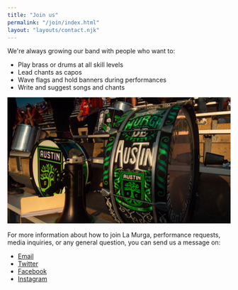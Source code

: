 ```yaml
---
title: "Join us"
permalink: "/join/index.html"
layout: "layouts/contact.njk"
---
```


We're always growing our band with people who want to:

- Play brass or drums at all skill levels
- Lead chants as capos
- Wave flags and hold banners during performances
- Write and suggest songs and chants

![2020 UT Soccer drums sitting on bleachers](/static/img/2020-ut-soccer-drums.jpeg "Photo by Elias Posada")

For more information about how to join La Murga, performance requests, media inquiries, or any general question, you can send us a message on:

- [Email](mailto:info@lamurgadeaustin.org)
- [Twitter](https://www.twitter.com/lamurgaatx/)
- [Facebook](https://www.facebook.com/lamurgaatx/)
- [Instagram](https://www.instagram.com/lamurgaatx/)
